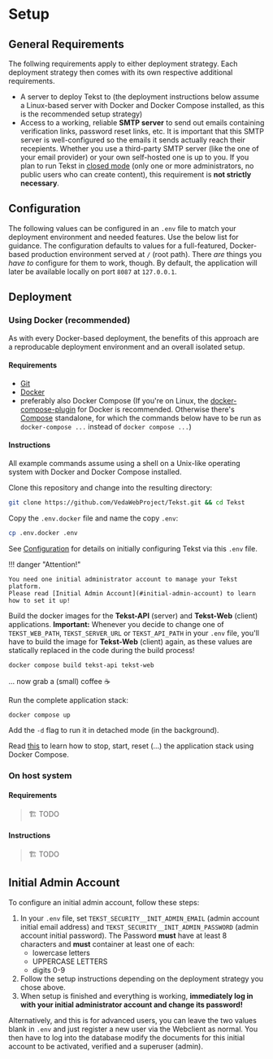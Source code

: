# Setup


## General Requirements

The follwing requirements apply to either deployment strategy. Each deployment strategy then comes with its own respective additional requirements.

- A server to deploy Tekst to (the deployment instructions below assume a Linux-based server with Docker and Docker Compose installed, as this is the recommended setup strategy)
- Access to a working, reliable **SMTP server** to send out emails containing verification links, password reset links, etc. It is important that this SMTP server is well-configured so the emails it sends actually reach their recepients. Whether you use a third-party SMTP server (like the one of your email provider) or your own self-hosted one is up to you. If you plan to run Tekst in [closed mode](index.md#closed-mode) (only one or more administrators, no public users who can create content), this requirement is **not strictly necessary**.


## Configuration

The following values can be configured in an `.env` file to match your deployment environment and needed features. Use the below list for guidance. The configuration defaults to values for a full-featured, Docker-based production environment served at `/` (root path). There *are* things you *have to* configure for them to work, though. By default, the application will later be available locally on port `8087` at `127.0.0.1`.


## Deployment

### Using Docker (recommended)

As with every Docker-based deployment, the benefits of this approach are a reproducable deployment environment and an overall isolated setup.

#### Requirements
- [Git](https://git-scm.com/)
- [Docker](https://docs.docker.com/engine/install)
- preferably also Docker Compose (If you're on Linux, the [docker-compose-plugin](https://docs.docker.com/compose/install/linux/) for Docker is recommended. Otherwise there's [Compose](https://docs.docker.com/compose/install/other/) standalone, for which the commands below have to be run as `docker-compose ...` instead of `docker compose ...`)

#### Instructions

All example commands assume using a shell on a Unix-like operating system with Docker and Docker Compose installed.

Clone this repository and change into the resulting directory:

```sh
git clone https://github.com/VedaWebProject/Tekst.git && cd Tekst
```

Copy the `.env.docker` file and name the copy `.env`:

```sh
cp .env.docker .env
```

See [Configuration](#configuration) for details on initially configuring Tekst via this `.env` file.

!!! danger "Attention!"

    You need one initial administrator account to manage your Tekst platform.
    Please read [Initial Admin Account](#initial-admin-account) to learn how to set it up!

Build the docker images for the **Tekst-API** (server) and **Tekst-Web** (client) applications. **Important:** Whenever you decide to change one of `TEKST_WEB_PATH`, `TEKST_SERVER_URL` or `TEKST_API_PATH` in your `.env` file, you'll have to build the image for **Tekst-Web** (client) again, as these values are statically replaced in the code during the build process!

```sh
docker compose build tekst-api tekst-web
```

... now grab a (small) coffee ☕

Run the complete application stack:

```sh
docker compose up
```

Add the `-d` flag to run it in detached mode (in the background).

Read [this](https://docs.docker.com/engine/reference/commandline/compose/) to learn how to stop, start, reset (...) the application stack using Docker Compose.


### On host system

#### Requirements
> 🏗 TODO


#### Instructions
> 🏗 TODO


## Initial Admin Account

To configure an initial admin account, follow these steps:

1. In your `.env` file, set `TEKST_SECURITY__INIT_ADMIN_EMAIL` (admin account initial email address) and `TEKST_SECURITY__INIT_ADMIN_PASSWORD` (admin account initial password). The Password **must** have at least 8 characters and **must** container at least one of each:
    - lowercase letters
    - UPPERCASE LETTERS
    - digits 0-9
2. Follow the setup instructions depending on the deployment strategy you chose above.
3. When setup is finished and everything is working, **immediately log in with your initial administrator account and change its password!**

Alternatively, and this is for advanced users, you can leave the two values blank in `.env` and just register a new user via the Webclient as normal. You then have to log into the database modify the documents for this initial account to be activated, verified and a superuser (admin).

